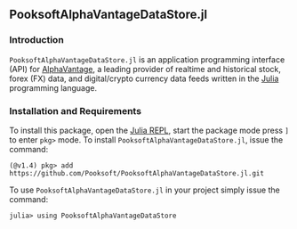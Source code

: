 ## PooksoftAlphaVantageDataStore.jl

### Introduction
``PooksoftAlphaVantageDataStore.jl`` is an application programming interface (API) for [AlphaVantage](https://www.alphavantage.co), a leading provider of realtime and historical stock, forex (FX) data, and digital/crypto currency data feeds written in the [Julia](https://julialang.org) programming language.

### Installation and Requirements
To install this package, open the [Julia REPL](https://docs.julialang.org/en/v1/stdlib/REPL/), start the package mode press `]` to enter `pkg>` mode.
To install ``PooksoftAlphaVantageDataStore.jl``, issue the command:

    (@v1.4) pkg> add https://github.com/Pooksoft/PooksoftAlphaVantageDataStore.jl.git

To use ``PooksoftAlphaVantageDataStore.jl`` in your project simply issue the command:

    julia> using PooksoftAlphaVantageDataStore
